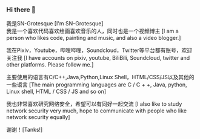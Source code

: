 ### Hi there 👋

我是SN-Grotesque [I'm SN-Grotesque]<br>
我是一个喜欢代码喜欢绘画喜欢音乐的人，同时也是一个视频博主 [I am a person who likes code, painting and music, and also a video blogger.]

我在Pixiv，Youtube，哔哩哔哩，Soundcloud，Twitter等平台都有账号，欢迎关注我 [I have accounts on pixiv, youtube, BiliBili, Soundcloud, twitter and other platforms. Please follow me.]

主要使用的语言有C/C++,Java,Python,Linux Shell，HTML/CSS/JS以及其他的一些语言 [The main programming languages are C / C + +, Java, python, Linux shell, HTML / CSS / JS and so on]

我也非常喜欢研究网络安全，希望可以有同好一起交流 [I also like to study network security very much, hope to communicate with people who like network security equally]

谢谢！[Tanks!]

<!--
**sngrotesque/sngrotesque** is a ✨ _special_ ✨ repository because its `README.md` (this file) appears on your GitHub profile.

Here are some ideas to get you started:

- 🔭 I’m currently working on ...
- 🌱 I’m currently learning ...
- 👯 I’m looking to collaborate on ...
- 🤔 I’m looking for help with ...
- 💬 Ask me about ...
- 📫 How to reach me: ...
- 😄 Pronouns: ...
- ⚡ Fun fact: ...
-->
